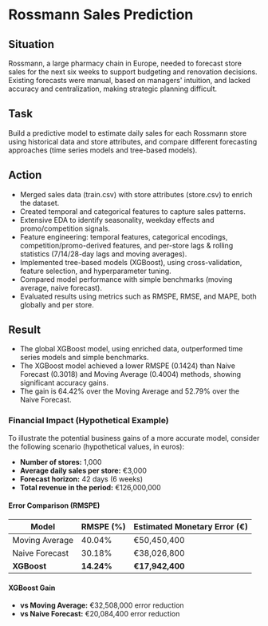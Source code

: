 # Rossmann Sales Prediction

## Situation
Rossmann, a large pharmacy chain in Europe, needed to forecast store sales for the next six weeks to support budgeting and renovation decisions. Existing forecasts were manual, based on managers' intuition, and lacked accuracy and centralization, making strategic planning difficult.

## Task
Build a predictive model to estimate daily sales for each Rossmann store using historical data and store attributes, and compare different forecasting approaches (time series models and tree-based models).

## Action
- Merged sales data (train.csv) with store attributes (store.csv) to enrich the dataset.
- Created temporal and categorical features to capture sales patterns.
- Extensive EDA to identify seasonality, weekday effects and promo/competition signals.
- Feature engineering: temporal features, categorical encodings, competition/promo-derived features, and per-store lags & rolling statistics (7/14/28-day lags and moving averages).
- Implemented tree-based models (XGBoost), using cross-validation, feature selection, and hyperparameter tuning.
- Compared model performance with simple benchmarks (moving average, naive forecast).
- Evaluated results using metrics such as RMSPE, RMSE, and MAPE, both globally and per store.

## Result
- The global XGBoost model, using enriched data, outperformed time series models and simple benchmarks.
- The XGBoost model achieved a lower RMSPE (0.1424) than Naive Forecast (0.3018) and Moving Average (0.4004) methods, showing significant accuracy gains.
- The gain is 64.42% over the Moving Average and 52.79% over the Naive Forecast.

### Financial Impact (Hypothetical Example)

To illustrate the potential business gains of a more accurate model, consider the following scenario (hypothetical values, in euros):  

- **Number of stores:** 1,000  
- **Average daily sales per store:** €3,000  
- **Forecast horizon:** 42 days (6 weeks)  
- **Total revenue in the period:** €126,000,000  

#### Error Comparison (RMSPE)

| Model            | RMSPE (%) | Estimated Monetary Error (€) |
|------------------|-----------|-------------------------------|
| Moving Average   | 40.04%    | €50,450,400                   |
| Naive Forecast   | 30.18%    | €38,026,800                   |
| **XGBoost**      | **14.24%**| **€17,942,400**               |

#### XGBoost Gain

- **vs Moving Average:** €32,508,000 error reduction  
- **vs Naive Forecast:** €20,084,400 error reduction  
